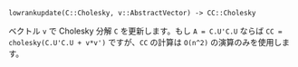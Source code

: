 ```
lowrankupdate(C::Cholesky, v::AbstractVector) -> CC::Cholesky
```

ベクトル `v` で Cholesky 分解 `C` を更新します。もし `A = C.U'C.U` ならば `CC = cholesky(C.U'C.U + v*v')` ですが、`CC` の計算は `O(n^2)` の演算のみを使用します。
